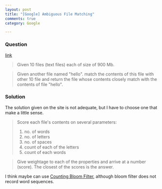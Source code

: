 ```yaml
---
layout: post
title: "[Google] Ambiguous File Matching"
comments: true
category: Google

---
```


### Question 

[link](http://www.careercup.com/question?id=5678301561487360)

> Given 10 files (text files) each of size of 900 Mb. 

> Given another file named "hello". match the contents of this file with other 10 file and return the file whose contents closely match with the contents of file "hello". 

### Solution

The solution given on the site is not adequate, but I have to choose one that make a little sense. 

> Score each file's contents on several parameters: 
> 
> 1. no. of words 
> 2. no. of letters 
> 3. no. of spaces 
> 4. count of each of the letters 
> 5. count of each words 

> Give weightage to each of the properties and arrive at a number (score). The closest of the scores is the answer.

I think maybe can use [Counting Bloom Filter](http://en.wikipedia.org/wiki/Bloom_filter#Counting_filters), although bloom filter does not record word sequences. 
